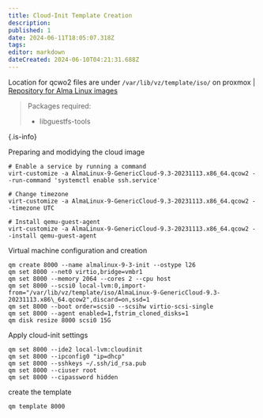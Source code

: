 ```yaml
---
title: Cloud-Init Template Creation
description: 
published: 1
date: 2024-06-11T18:05:07.318Z
tags: 
editor: markdown
dateCreated: 2024-06-10T04:21:31.688Z
---
```


Location for qcwo2 files are under `/var/lib/vz/template/iso/` on proxmox | [Repository for Alma Linux images](https://repo.almalinux.org/almalinux/9/cloud/x86_64/images/)

> Packages required:
> 
> - libguestfs-tools
> 
{.is-info}

Preparing and modidying the cloud image

```
# Enable a service by running a command
virt-customize -a AlmaLinux-9-GenericCloud-9.3-20231113.x86_64.qcow2 --run-command 'systemctl enable ssh.service'

# Change timezone 
virt-customize -a AlmaLinux-9-GenericCloud-9.3-20231113.x86_64.qcow2 --timezone UTC

# Install qemu-guest-agent
virt-customize -a AlmaLinux-9-GenericCloud-9.3-20231113.x86_64.qcow2 --install qemu-guest-agent 
```

Virtual machine configuration and creation

```
qm create 8000 --name almalinux-9-3-init --ostype l26
qm set 8000 --net0 virtio,bridge=vmbr1
qm set 8000 --memory 2064 --cores 2 --cpu host
qm set 8000 --scsi0 local-lvm:0,import-from="/var/lib/vz/template/iso/AlmaLinux-9-GenericCloud-9.3-20231113.x86\_64.qcow2",discard=on,ssd=1
qm set 8000 --boot order=scsi0 --scsihw virtio-scsi-single
qm set 8000 --agent enabled=1,fstrim_cloned_disks=1
qm disk resize 8000 scsi0 15G
```

Apply cloud-init settings

```
qm set 8000 --ide2 local-lvm:cloudinit
qm set 8000 --ipconfig0 "ip=dhcp"
qm set 8000 --sshkeys ~/.ssh/id_rsa.pub
qm set 8000 --ciuser root
qm set 8000 --cipassword hidden
```

create the template
```
qm template 8000
```
